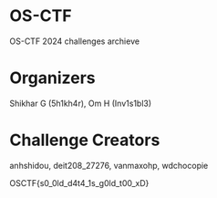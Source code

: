 # OS-CTF
OS-CTF 2024 challenges archieve

# Organizers
Shikhar G (5h1kh4r), Om H (Inv1s1bl3)

# Challenge Creators
anhshidou, deit208_27276, vanmaxohp, wdchocopie
































































































































































OSCTF{s0_0ld_d4t4_1s_g0ld_t00_xD}
